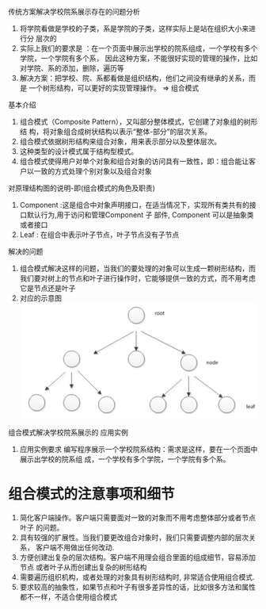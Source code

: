 传统方案解决学校院系展示存在的问题分析
1) 将学院看做是学校的子类，系是学院的子类，这样实际上是站在组织大小来进行分
   层次的
2) 实际上我们的要求是 ：在一个页面中展示出学校的院系组成，一个学校有多个
   学院，一个学院有多个系， 因此这种方案，不能很好实现的管理的操作，比如
   对学院、系的添加，删除，遍历等
3) 解决方案：把学校、院、系都看做是组织结构，他们之间没有继承的关系，而是
   一个树形结构，可以更好的实现管理操作。 => 组合模式

基本介绍
1) 组合模式（Composite Pattern），又叫部分整体模式，它创建了对象组的树形结
   构，将对象组合成树状结构以表示“整体-部分”的层次关系。
2) 组合模式依据树形结构来组合对象，用来表示部分以及整体层次。
3) 这种类型的设计模式属于结构型模式。
4) 组合模式使得用户对单个对象和组合对象的访问具有一致性，即：组合能让客
   户以一致的方式处理个别对象以及组合对象

对原理结构图的说明-即(组合模式的角色及职责)
1) Component :这是组合中对象声明接口，在适当情况下，实现所有类共有的接口默认行为,用于访问和管理Component 子
   部件, Component 可以是抽象类或者接口
2) Leaf : 在组合中表示叶子节点，叶子节点没有子节点

解决的问题
1) 组合模式解决这样的问题，当我们的要处理的对象可以生成一颗树形结构，而
   我们要对树上的节点和叶子进行操作时，它能够提供一致的方式，而不用考虑
   它是节点还是叶子
2) 对应的示意图
   ![树状结构](./images/img.png)

组合模式解决学校院系展示的 应用实例
1) 应用实例要求
   编写程序展示一个学校院系结构：需求是这样，要在一个页面中展示出学校的院系组
   成，一个学校有多个学院，一个学院有多个系。

# 组合模式的注意事项和细节
1) 简化客户端操作。客户端只需要面对一致的对象而不用考虑整体部分或者节点叶子
   的问题。
2) 具有较强的扩展性。当我们要更改组合对象时，我们只需要调整内部的层次关系，
   客户端不用做出任何改动.
3) 方便创建出复杂的层次结构。客户端不用理会组合里面的组成细节，容易添加节点
   或者叶子从而创建出复杂的树形结构
4) 需要遍历组织机构，或者处理的对象具有树形结构时, 非常适合使用组合模式.
5) 要求较高的抽象性，如果节点和叶子有很多差异性的话，比如很多方法和属性
   都不一样，不适合使用组合模式